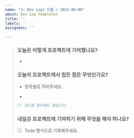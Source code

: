 ```yaml
---
name: "[✍️ Dev Log] 이름 / 2021-00-00"
about: Dev Log Templelet
title: ''
labels: ''
assignees: ''

---
```


> ### 오늘은 어떻게 프로젝트에 기여했나요?
> -
> ### 오늘의 프로젝트에서 힘든 점은 무엇인가요?
> * 항목별로 적어주세요.
> -
> ```js
> // 코드를 첨부해도 좋습니다.
> ```
> 
> ### 내일은 프로젝트에 기여하기 위해 무엇을 해야 하나요?
> * [ ]  Todo 형식으로 기록해주세요.
